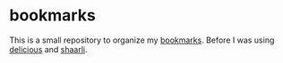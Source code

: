 # bookmarks

This is a small repository to organize my 
[bookmarks](https://pl31.github.io/bookmarks/#quicklinks). Before I was 
using [delicious](https://en.wikipedia.org/wiki/Delicious_(website)) and 
[shaarli](https://github.com/shaarli/Shaarli).
